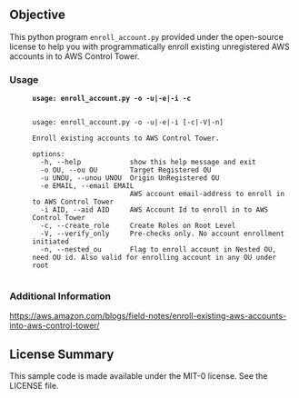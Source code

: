 ## Objective
This python program `enroll_account.py` provided under the open-source license to help you with programmatically enroll existing unregistered AWS accounts in to AWS Control Tower. 

### Usage

<pre style="padding-left: 40px;"><code class="lang-bash"><strong>usage: enroll_account.py -o -u|-e|-i -c
</strong>

usage: enroll_account.py -o -u|-e|-i [-c|-V|-n]

Enroll existing accounts to AWS Control Tower.

options:
  -h, --help            show this help message and exit
  -o OU, --ou OU        Target Registered OU
  -u UNOU, --unou UNOU  Origin UnRegistered OU
  -e EMAIL, --email EMAIL
                        AWS account email-address to enroll in to AWS Control Tower
  -i AID, --aid AID     AWS Account Id to enroll in to AWS Control Tower
  -c, --create_role     Create Roles on Root Level
  -V, --verify_only     Pre-checks only. No account enrollment initiated
  -n, --nested_ou       Flag to enroll account in Nested OU, need OU id. Also valid for enrolling account in any OU under root

</code></pre>

### Additional Information
https://aws.amazon.com/blogs/field-notes/enroll-existing-aws-accounts-into-aws-control-tower/

## License Summary

This sample code is made available under the MIT-0 license. See the LICENSE file.
